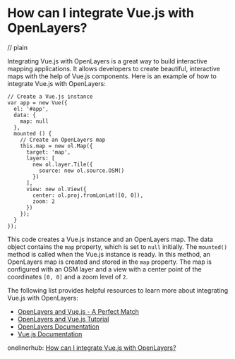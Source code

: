 # How can I integrate Vue.js with OpenLayers?
// plain

Integrating Vue.js with OpenLayers is a great way to build interactive mapping applications. It allows developers to create beautiful, interactive maps with the help of Vue.js components. Here is an example of how to integrate Vue.js with OpenLayers:

```
// Create a Vue.js instance
var app = new Vue({
  el: '#app',
  data: {
    map: null
  },
  mounted () {
    // Create an OpenLayers map
    this.map = new ol.Map({
      target: 'map',
      layers: [
        new ol.layer.Tile({
          source: new ol.source.OSM()
        })
      ],
      view: new ol.View({
        center: ol.proj.fromLonLat([0, 0]),
        zoom: 2
      })
    });
  }
});
```

This code creates a Vue.js instance and an OpenLayers map. The data object contains the `map` property, which is set to `null` initially. The `mounted()` method is called when the Vue.js instance is ready. In this method, an OpenLayers map is created and stored in the `map` property. The map is configured with an OSM layer and a view with a center point of the coordinates `[0, 0]` and a zoom level of `2`.

The following list provides helpful resources to learn more about integrating Vue.js with OpenLayers:

- [OpenLayers and Vue.js - A Perfect Match](https://medium.com/@sakitam-fdd/openlayers-and-vue-js-a-perfect-match-8e7b8a1b0f9d)
- [OpenLayers and Vue.js Tutorial](https://www.youtube.com/watch?v=XE4KUd9V2dQ)
- [OpenLayers Documentation](https://openlayers.org/en/latest/doc/)
- [Vue.js Documentation](https://vuejs.org/v2/guide/)

onelinerhub: [How can I integrate Vue.js with OpenLayers?](https://onelinerhub.com/vue.js/how-can-i-integrate-vue-js-with-openlayers)
